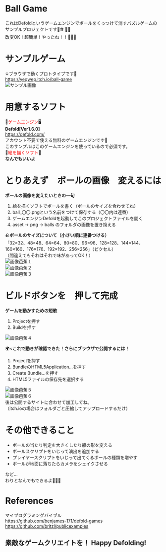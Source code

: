 # Ball Game
 これはDefoldというゲームエンジンでボールをくっつけて消すパズルゲームのサンプルプロジェクトです:watermelon::soccer:	:bowling::football:  
 改変OK！超簡単！やったね！！:partying_face::partying_face::partying_face:  
# サンプルゲーム
 ↓ブラウザで動くプロトタイプです:smiling_face_with_three_hearts:  
 https://yeqwep.itch.io/ball-game  
![サンプル画像](https://github.com/yeqwep/ball_game/blob/main/readme_pic/p00.png "p00")
# 用意するソフト
 :slot_machine:<span style="color: red; ">ゲームエンジン</span>:desktop_computer:  
 **Defold[Ver1.6.0]**  
 https://defold.com/  
 アカウント不要で使える無料のゲームエンジンです:santa:  
 このサンプルはこのゲームエンジンを使っているので必須です。  
:art:<span style="color: red; ">絵を描くソフト</span>:bento:  
 **なんでもいいよ**  
# とりあえず　ボールの画像　変えるには
 **ボールの画像を変えたいときの一句**  
1. 絵を描くソフトでボールを書く（ボールのサイズを合わせてね）
1. ball_〇〇.pngという名前をつけて保存する（〇〇内は連番）
1. ゲームエンジンDefoldを起動してこのプロジェクトファイルを開く
1. asset → png → balls のフォルダの画像を置き換える
  
:rock:**ボールのサイズについて（小さい順に連番つける）**  
 「32×32、48×48、64×64、80×80、96×96、128×128、144×144、160×160、176×176、192×192、256×256」（ピクセル）  
 （間違えてもそれはそれで味があってOK！）  
![画像芭蕉１](https://github.com/yeqwep/ball_game/blob/main/readme_pic/p01.png "p01")  
![画像芭蕉２](https://github.com/yeqwep/ball_game/blob/main/readme_pic/p02.png "p02")  
![画像芭蕉３](https://github.com/yeqwep/ball_game/blob/main/readme_pic/p03.png "p03")  
# ビルドボタンを　押して完成
 **ゲームを動かすための短歌**  
1. Projectを押す
1. Buildを押す
  
![画像芭蕉４](https://github.com/yeqwep/ball_game/blob/main/readme_pic/p04.png "p04")  
 
 :earth_africa:<**これで動きが確認できた！さらにブラウザで公開するには！**  
1. Projectを押す
1. BundleのHTML5Application...を押す
1. Create Bundle...を押す
1. HTML5ファイルの保存先を選択する
  
![画像芭蕉５](https://github.com/yeqwep/ball_game/blob/main/readme_pic/p05.png "p05")  
![画像芭蕉６](https://github.com/yeqwep/ball_game/blob/main/readme_pic/p06.png "p06")  
後は公開するサイトに合わせて加工してね。  
（itch.ioの場合はフォルダごと圧縮してアップロードするだけ）

# その他できること
+ ボールの当たり判定を大きくしたり瓶の形を変える
+ ボールスクリプトをいじって演出を追加する
+ プレイヤースクリプトをいじって出てくるボールの種類を増やす
+ ボールが地面に落ちたらカメラをシェイクさせる

など...  
わりとなんでもできるよ:man_dancing::man_dancing::man_dancing:
# References
 マイプログラミングバイブル  
 https://github.com/benjames-171/defold-games  
 https://github.com/britzl/publicexamples  


素敵なゲームクリエイトを！
Happy Defolding!
---